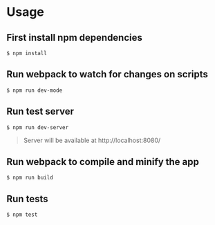 # Usage

## First install npm dependencies
```shell
$ npm install
```

## Run webpack to watch for changes on scripts
```shell
$ npm run dev-mode
```

## Run test server
```shell
$ npm run dev-server
```
> Server will be available at http://localhost:8080/

## Run webpack to compile and minify the app
```shell
$ npm run build
```

## Run tests
```shell
$ npm test
```
